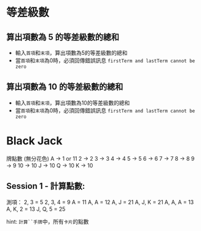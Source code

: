 # 等差級數

## 算出項數為 5 的等差級數的總和
- 輸入`首項`和`末項`，算出項數為5的等差級數的總和
- 當`首項`和`末項`為0時，必須回傳錯誤訊息 `firstTerm and lastTerm cannot be zero`

## 算出項數為 10 的等差級數的總和
- 輸入`首項`和`末項`，算出項數為10的等差級數的總和
- 當`首項`和`末項`為0時，必須回傳錯誤訊息 `firstTerm and lastTerm cannot be zero`

# Black Jack
牌點數 (無分花色)
A -> 1 or 11
2 -> 2
3 -> 3
4 -> 4
5 -> 5
6 -> 6
7 -> 7
8 -> 8
9 -> 9
10 -> 10
J -> 10
Q -> 10
K -> 10

## Session 1 - 計算點數:
測項：
2, 3 = 5
2, 3, 4 = 9
A = 11
A, A = 12
A, J = 21
A, J, K = 21
A, A, A = 13
A, K, 2 = 13
J, Q, 5 = 25

hint: 
`計算``手牌`中，所有`卡片`的點數 
